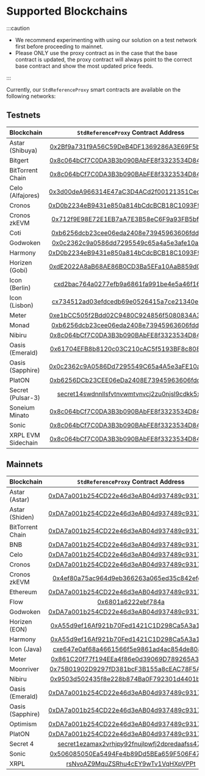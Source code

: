 # Supported Blockchains

:::caution

- We recommend experimenting with using our solution on a test network first before proceeding to mainnet.
- Please ONLY use the proxy contract as in the case that the base contract is updated, the proxy contract will always
  point to the correct base contract and show the most updated price feeds.

:::

Currently, our `StdReferenceProxy` smart contracts are available on the following networks:

## Testnets

| Blockchain         |                                                      `StdReferenceProxy` Contract Address                                                      |
| ------------------ | :--------------------------------------------------------------------------------------------------------------------------------------------: |
| Astar (Shibuya)    |        [0x2Bf9a731f9A56C59DeB4DF1369286A3E69F5b418](https://blockscout.com/shibuya/address/0x2Bf9a731f9A56C59DeB4DF1369286A3E69F5b418)         |
| Bitgert            |    [0x8c064bCf7C0DA3B3b090BAbFE8f3323534D84d68](https://testnet-explorer.brisescan.com/address/0x8c064bCf7C0DA3B3b090BAbFE8f3323534D84d68)     |
| BitTorrent Chain   |         [0x8c064bCf7C0DA3B3b090BAbFE8f3323534D84d68](https://testnet.bttcscan.com/address/0x8c064bCf7C0DA3B3b090BAbFE8f3323534D84d68)          |
| Celo (Alfajores)   | [0x3d00deA966314E47aC3D4ACd2f00121351Cec1C5](https://alfajores-blockscout.celo-testnet.org/address/0x3d00deA966314E47aC3D4ACd2f00121351Cec1C5) |
| Cronos             |         [0xD0b2234eB9431e850a814bCdcBCB18C1093F986B](https://testnet.cronoscan.com/address/0xD0b2234eB9431e850a814bCdcBCB18C1093F986B)         |
| Cronos zkEVM       |   [0x712f9E98E72E1EB7aA7E3B58eC6F9a93FB5bfc46](https://explorer.zkevm.cronos.org/testnet/address/0x712f9e98e72e1eb7aa7e3b58ec6f9a93fb5bfc46)   |
| Coti               | [0xb6256dcb23cee06eda2408e73945963606fdddd7](https://testnet.cotiscan.io/address/0xb6256dcb23cee06eda2408e73945963606fdddd7?tab=transactions)  |
| Godwoken           |         [0x0c2362c9a0586dd7295549c65a4a5e3afe10a88a](https://v1.betanet.gwscan.com/address/0x0c2362c9a0586dd7295549c65a4a5e3afe10a88a)         |
| Harmony            |           [0xD0b2234eB9431e850a814bCdcBCB18C1093F986B](https://explorer.pops.one/address/0xd0b2234eb9431e850a814bcdcbcb18c1093f986b)           |
| Horizen (Gobi)     |       [0xdE2022A8aB68AE86B0CD3Ba5EFa10AaB859d0293](https://gobi-explorer.horizen.io/address/0xdE2022A8aB68AE86B0CD3Ba5EFa10AaB859d0293)        |
| Icon (Berlin)      |    [cxd2bac764a0277efb9a6861fa991be4e5a46f16a2](https://berlin.tracker.solidwallet.io/contract/cxd2bac764a0277efb9a6861fa991be4e5a46f16a2)     |
| Icon (Lisbon)      |    [cx734512ad03efdcedb69e0526415a7ce21340e0db](https://lisbon.tracker.solidwallet.io/contract/cx734512ad03efdcedb69e0526415a7ce21340e0db)     |
| Meter              |      [0xe1bCC505f2Bdd02C9480C924856f5080834A3897](https://scan-warringstakes.meter.io/address/0xe1bCC505f2Bdd02C9480C924856f5080834A3897)      |
| Monad              |       [0xb6256dcb23cee06eda2408e73945963606fdddd7](https://testnet.monadexplorer.com/address/0xb6256dcb23cee06eda2408e73945963606fdddd7)       |
| Nibiru             |        [0x8c064bCf7C0DA3B3b090BAbFE8f3323534D84d68](https://evm-explorer.nibiru.fi/address/0x8c064bCf7C0DA3B3b090BAbFE8f3323534D84d68)         |
| Oasis (Emerald)    |  [0x61704EFB8b8120c03C210cAC5f5193BF8c80852a](https://testnet.explorer.emerald.oasis.dev/address/0x61704EFB8b8120c03C210cAC5f5193BF8c80852a)   |
| Oasis (Sapphire)   |  [0x0c2362c9A0586Dd7295549C65a4A5e3aFE10a88A](https://testnet.explorer.sapphire.oasis.dev/address/0x0c2362c9A0586Dd7295549C65a4A5e3aFE10a88A)  |
| PlatON             |      [0xb6256DCb23CEE06eDa2408E73945963606fdddd7](https://devnet2scan.platon.network/address/0xb6256DCb23CEE06eDa2408E73945963606fdddd7)       |
| Secret (Pulsar-3)  |     [secret14swdnnllsfvtnvwmtvnvcj2zu0njsl9cdkk5xp](https://secretnodes.com/pulsar/accounts/secret14swdnnllsfvtnvwmtvnvcj2zu0njsl9cdkk5xp)     |
| Soneium Minato     |     [0x8c064bCf7C0DA3B3b090BAbFE8f3323534D84d68](https://explorer-testnet.soneium.org/address/0x8c064bCf7C0DA3B3b090BAbFE8f3323534D84d68)      |
| Sonic              |         [0x8c064bCf7C0DA3B3b090BAbFE8f3323534D84d68](https://testnet.soniclabs.com/address/0x8c064bCf7C0DA3B3b090BAbFE8f3323534D84d68)         |
| XRPL EVM Sidechain |     [0x8c064bCf7C0DA3B3b090BAbFE8f3323534D84d68](https://explorer.testnet.xrplevm.org/address/0x8c064bCf7C0DA3B3b090BAbFE8f3323534D84d68)      |

## Mainnets

| Blockchain       |                                                          `StdReferenceProxy` Contract Address                                                          |
| ---------------- | :----------------------------------------------------------------------------------------------------------------------------------------------------: |
| Astar (Astar)    |             [0xDA7a001b254CD22e46d3eAB04d937489c93174C3](https://blockscout.com/astar/address/0xDA7a001b254CD22e46d3eAB04d937489c93174C3)              |
| Astar (Shiden)   |               [0xDA7a001b254CD22e46d3eAB04d937489c93174C3](https://shiden.subscan.io/address/0xDA7a001b254CD22e46d3eAB04d937489c93174C3)               |
| BitTorrent Chain |                 [0xDA7a001b254CD22e46d3eAB04d937489c93174C3](https://bttcscan.com/address/0xDA7a001b254CD22e46d3eAB04d937489c93174C3)                  |
| BNB              |                  [0xDA7a001b254CD22e46d3eAB04d937489c93174C3](https://bscscan.com/address/0xDA7a001b254CD22e46d3eAB04d937489c93174C3)                  |
| Celo             |               [0xDA7a001b254CD22e46d3eAB04d937489c93174C3](https://explorer.celo.org/address/0xDA7a001b254CD22e46d3eAB04d937489c93174C3)               |
| Cronos           |                 [0xDA7a001b254CD22e46d3eAB04d937489c93174C3](https://cronoscan.com/address/0xDA7a001b254CD22e46d3eAB04d937489c93174C3)                 |
| Cronos zkEVM     |           [0x4ef80a75ac964d9eb366263a065ed35c842efe40](https://explorer.zkevm.cronos.org/address/0x4ef80a75ac964d9eb366263a065ed35c842efe40)           |
| Ethereum         |                 [0xDA7a001b254CD22e46d3eAB04d937489c93174C3](https://etherscan.io/address/0xDA7a001b254CD22e46d3eAB04d937489c93174C3)                  |
| Flow             |                                       [0x6801a6222ebf784a](https://www.flowdiver.io/account/0x6801a6222ebf784a)                                        |
| Godwoken         |                 [0xDA7a001b254CD22e46d3eAB04d937489c93174C3](https://v1.gwscan.com/account/0xda7a001b254cd22e46d3eab04d937489c93174c3)                 |
| Horizen (EON)    |          [0xA55d9ef16Af921b70Fed1421C1D298Ca5A3a18F1](https://eon-explorer.horizenlabs.io/address/0xA55d9ef16Af921b70Fed1421C1D298Ca5A3a18F1)          |
| Harmony          |             [0xA55d9ef16Af921b70Fed1421C1D298Ca5A3a18F1](https://explorer.harmony.one/address/0xA55d9ef16Af921b70Fed1421C1D298Ca5A3a18F1)              |
| Icon (Java)      |            [cxe647e0af68a4661566f5e9861ad4ac854de808a2](https://tracker.icon.community/contract/cxe647e0af68a4661566f5e9861ad4ac854de808a2)            |
| Meter            |                 [0x861C20f77f194EEa4f86e0d39069D789265A3A82](https://scan.meter.io/address/0x861C20f77f194EEa4f86e0d39069D789265A3A82)                 |
| Moonriver        |             [0x75B01902D9297fD381bcF3B155a8cEAC78F5A35E](https://moonriver.moonscan.io/address/0x75B01902D9297fD381bcF3B155a8cEAC78F5A35E)             |
| Nibiru           |                  [0x9503d502435f8e228b874Ba0F792301d4401b523](https://nibiscan.io/address/0x9503d502435f8e228b874Ba0F792301d4401b523)                  |
| Oasis (Emerald)  |          [0xDA7a001b254CD22e46d3eAB04d937489c93174C3](https://explorer.emerald.oasis.dev/address/0xDA7a001b254CD22e46d3eAB04d937489c93174C3)           |
| Oasis (Sapphire) |      [0xDA7a001b254CD22e46d3eAB04d937489c93174C3](https://explorer.oasis.io/mainnet/sapphire/address/0xDA7a001b254CD22e46d3eAB04d937489c93174C3)       |
| Optimism         |            [0xDA7a001b254CD22e46d3eAB04d937489c93174C3](https://optimistic.etherscan.io/address/0xDA7a001b254CD22e46d3eAB04d937489c93174C3)            |
| PlatON           |              [0xDA7a001b254CD22e46d3eAB04d937489c93174C3](https://scan.platon.network/address/0xda7a001b254cd22e46d3eab04d937489c93174c3)              |
| Secret 4         | [secret1ezamax2vrhjpy92fnujlpwfj2dpredaafss47k](https://secretnodes.com/secret/chains/secret-4/accounts/secret1ezamax2vrhjpy92fnujlpwfj2dpredaafss47k) |
| Sonic            |                 [0x506085050Ea5494Fe4b89Dd5BEa659F506F470Cc](https://sonicscan.org/address/0x506085050Ea5494Fe4b89Dd5BEa659F506F470Cc)                 |
| XRPL             |                       [rsNvoAZ9MquZSRhu4cEY9wTv1VqHXpVPPt](https://livenet.xrpl.org/accounts/rsNvoAZ9MquZSRhu4cEY9wTv1VqHXpVPPt)                       |
